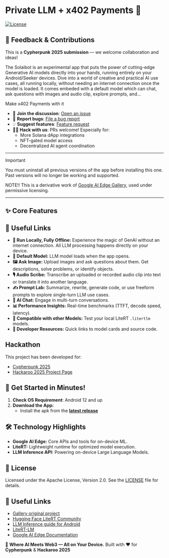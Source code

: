# Private LLM + x402 Payments 🌟

[![License](https://img.shields.io/badge/License-Apache%202.0-blue.svg)](LICENSE)

## 🤝 Feedback & Contributions

This is a **Cypherpunk 2025 submission** — we welcome collaboration and ideas!

The Solaibot is an experimental app that puts the power of cutting-edge Generative AI models directly into your hands, running entirely on your Android/Seeker devices. Dive into a world of creative and practical AI use cases, all running locally, without needing an internet connection once the model is loaded. It comes embeded with a default model which can chat, ask questions with images and audio clip, explore prompts, and...

Make x402 Payments with it

*   💬 **Join the discussion**: [Open an issue](https://github.com/quantaliz/solaibot/issues)
*   🐞 **Report bugs**: [File a bug report](https://github.com/quantaliz/solaibot/issues/new?assignees=&labels=bug&template=bug_report.md&title=%5BBUG%5D)
*   💡 **Suggest features**: [Feature request](https://github.com/quantaliz/solaibot/issues/new?assignees=&labels=enhancement&template=feature_request.md&title=%5BFEATURE%5D)
*   🧑‍💻 **Hack with us**: PRs welcome! Especially for:
    - More Solana dApp integrations
    - NFT-gated model access
    - Decentralized AI agent coordination

---

> [!IMPORTANT]
> You must uninstall all previous versions of the app before installing this one. Past versions will no longer be working and supported.

NOTE!! This is a derivative work of [Google AI Edge Gallery](https://github.com/google-ai-edge/gallery), used under permissive licensing.

---
## ✨ Core Features

## 🔗 Useful Links
*   **📱 Run Locally, Fully Offline:** Experience the magic of GenAI without an internet connection. All LLM processing happens directly on your device.
*   **🤖 Default Model:** LLM model loads when the app opens.
*   **🖼️ Ask Image:** Upload images and ask questions about them. Get descriptions, solve problems, or identify objects.
*   **🎙️ Audio Scribe:** Transcribe an uploaded or recorded audio clip into text or translate it into another language.
*   **✍️ Prompt Lab:** Summarize, rewrite, generate code, or use freeform prompts to explore single-turn LLM use cases.
*   **💬 AI Chat:** Engage in multi-turn conversations.
*   **📊 Performance Insights:** Real-time benchmarks (TTFT, decode speed, latency).
*   **🧩 Compatible with other Models:** Test your local LiteRT `.litertlm` models.
*   **🔗 Developer Resources:** Quick links to model cards and source code.

## Hackathon
This project has been developed for:
* [Cypherpunk 2025](https://www.colosseum.com/cypherpunk)
* [Hackaroo 2025 Project Page](https://www.hackaroo.xyz)

## 🏁 Get Started in Minutes!

1. **Check OS Requirement**: Android 12 and up
2.  **Download the App:**
    - Install the apk from the [**latest release**](https://github.com/quantaliz/solaibot/releases/latest/)

## 🛠️ Technology Highlights

*   **Google AI Edge:** Core APIs and tools for on-device ML.
*   **LiteRT:** Lightweight runtime for optimized model execution.
*   **LLM Inference API:** Powering on-device Large Language Models.

## 📄 License

Licensed under the Apache License, Version 2.0. See the [LICENSE](LICENSE) file for details.

## 🔗 Useful Links

* [Gallery original project](https://github.com/google-ai-edge/gallery/)
* [Hugging Face LiteRT Community](https://huggingface.co/litert-community)
* [LLM Inference guide for Android](https://ai.google.dev/edge/mediapipe/solutions/genai/llm_inference/android)
* [LiteRT-LM](https://github.com/google-ai-edge/LiteRT-LM)
* [Google AI Edge Documentation](https://ai.google.dev/edge)

🚀 **Where AI Meets Web3 — All on Your Device.**
Built with ❤️ for **Cypherpunk** & **Hackaroo 2025**
